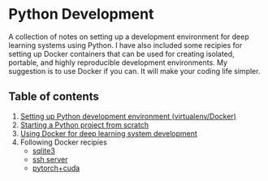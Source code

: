 # Python Development

A collection of notes on setting up a development environment for deep learning systems using Python.  I have also included some recipies for setting up Docker containers that can be used for creating isolated, portable, and highly reproducible development environments.  My suggestion is to use Docker if you can.  It will make your coding life simpler.

## Table of contents

1. [Setting up Python development environment (virtualenv/Docker)](python-dev.md)
2. [Starting a Python project from scratch](start-python-project.md)
3. [Using Docker for deep learning system development](setting-up-for-ml.md)
4. Following Docker recipies
    - [sqlite3](setup-sqlite3/)
    - [ssh server](setup-ssh/)
    - [pytorch+cuda](setup-ml/)

